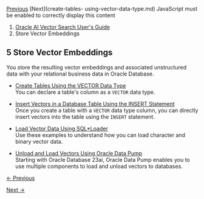 [Previous](create-and-use-custom-language-data.md) [Next](create-tables-
using-vector-data-type.md) JavaScript must be enabled to correctly display
this content

  1. [Oracle AI Vector Search User's Guide](index.md)
  2. Store Vector Embeddings

## 5 Store Vector Embeddings

You store the resulting vector embeddings and associated unstructured data
with your relational business data in Oracle Database.

  * [Create Tables Using the VECTOR Data Type](create-tables-using-vector-data-type.md)  
You can declare a table's column as a `VECTOR` data type.

  * [Insert Vectors in a Database Table Using the INSERT Statement](insert-vectors-database-table-using-insert-statement.md)  
Once you create a table with a `VECTOR` data type column, you can directly
insert vectors into the table using the `INSERT` statement.

  * [Load Vector Data Using SQL*Loader](load-vector-data-using-sqlloader.md)  
Use these examples to understand how you can load character and binary vector
data.

  * [Unload and Load Vectors Using Oracle Data Pump](unload-and-load-vectors-using-oracle-data-pump.md)  
Starting with Oracle Database 23ai, Oracle Data Pump enables you to use
multiple components to load and unload vectors to databases.


[← Previous](create-and-use-custom-language-data.md)

[Next →](create-tables-using-vector-data-type.md)
